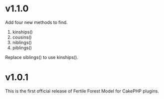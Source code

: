 # v1.1.0

Add four new methods to find.

1. kinships()
2. cousins()
3. niblings()
4. piblings()

Replace siblings() to use kinships().

# v1.0.1

This is the first official release of Fertile Forest Model for CakePHP plugins.
